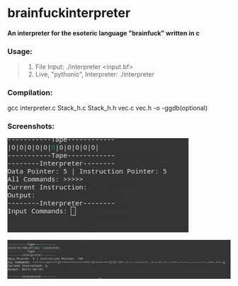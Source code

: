 # brainfuckinterpreter
#### An interpreter for the esoteric language "brainfuck" written in c

### Usage:
>1. File Input: ./interpreter <input.bf>
>2. Live, "pythonic", Interpreter: ./interpreter 

### Compilation:
 gcc interpreter.c Stack_h.c Stack_h.h vec.c vec.h -o -ggdb(optional) <interpreter>
 
### Screenshots:

![As live interpreter](https://raw.githubusercontent.com/ihasdapie/brainfuckinterpreter/master/images/sc1.png)

![With file input](https://raw.githubusercontent.com/ihasdapie/brainfuckinterpreter/master/images/sc2.png)
